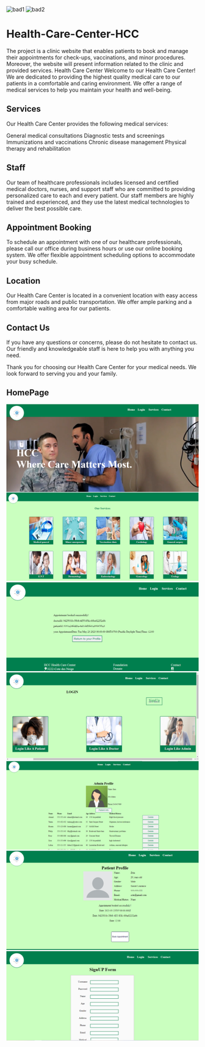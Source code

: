 ![bad1](https://img.shields.io/badge/Stack-MERN-green) ![bad2](https://img.shields.io/badge/Coder-Rawan-yellow)

# Health-Care-Center-HCC

The project is a clinic website that enables patients to book and manage their appointments for check-ups, vaccinations, and minor procedures. Moreover, the website will present information related to the clinic and provided services.
Health Care Center
Welcome to our Health Care Center! We are dedicated to providing the highest quality medical care to our patients in a comfortable and caring environment. We offer a range of medical services to help you maintain your health and well-being.

## Services

Our Health Care Center provides the following medical services:

General medical consultations
Diagnostic tests and screenings
Immunizations and vaccinations
Chronic disease management
Physical therapy and rehabilitation

## Staff

Our team of healthcare professionals includes licensed and certified medical doctors, nurses, and support staff who are committed to providing personalized care to each and every patient. Our staff members are highly trained and experienced, and they use the latest medical technologies to deliver the best possible care.

## Appointment Booking

To schedule an appointment with one of our healthcare professionals, please call our office during business hours or use our online booking system. We offer flexible appointment scheduling options to accommodate your busy schedule.

## Location

Our Health Care Center is located in a convenient location with easy access from major roads and public transportation. We offer ample parking and a comfortable waiting area for our patients.

## Contact Us

If you have any questions or concerns, please do not hesitate to contact us. Our friendly and knowledgeable staff is here to help you with anything you need.

Thank you for choosing our Health Care Center for your medical needs. We look forward to serving you and your family.
## HomePage
<img src="screenpicture/1.png" align="center"/>
<img src="screenpicture/2.png"/>
<img src="screenpicture/4.png"/>
<img src="screenpicture/5.png"/>
<img src="screenpicture/6.png"/>
<img src="screenpicture/9.png"/>

<img src="screenpicture/10.png"/>


